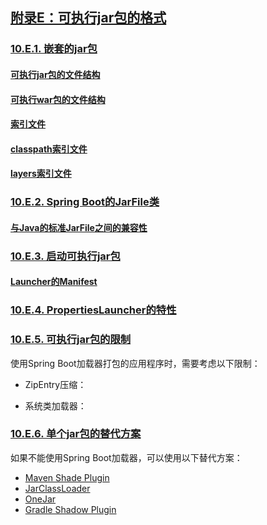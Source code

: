 ## [附录E：可执行jar包的格式](https://docs.spring.io/spring-boot/docs/2.4.0/reference/htmlsingle/#executable-jar)



### [10.E.1. 嵌套的jar包](https://docs.spring.io/spring-boot/docs/2.4.0/reference/htmlsingle/#executable-jar-nested-jars)



#### [可执行jar包的文件结构](https://docs.spring.io/spring-boot/docs/2.4.0/reference/htmlsingle/#executable-jar-jar-file-structure)



#### [可执行war包的文件结构](https://docs.spring.io/spring-boot/docs/2.4.0/reference/htmlsingle/#executable-jar-war-file-structure)



#### [索引文件](https://docs.spring.io/spring-boot/docs/2.4.0/reference/htmlsingle/#executable-jar-war-index-files)



#### [classpath索引文件](https://docs.spring.io/spring-boot/docs/2.4.0/reference/htmlsingle/#executable-jar-war-index-files-classpath)



#### [layers索引文件](https://docs.spring.io/spring-boot/docs/2.4.0/reference/htmlsingle/#executable-jar-war-index-files-layers)



### [10.E.2. Spring Boot的JarFile类](https://docs.spring.io/spring-boot/docs/2.4.0/reference/htmlsingle/#executable-jar-jarfile)



#### [与Java的标准JarFile之间的兼容性](https://docs.spring.io/spring-boot/docs/2.4.0/reference/htmlsingle/#executable-jar-jarfile-compatibility)



### [10.E.3. 启动可执行jar包](https://docs.spring.io/spring-boot/docs/2.4.0/reference/htmlsingle/#executable-jar-launching)



#### [Launcher的Manifest](https://docs.spring.io/spring-boot/docs/2.4.0/reference/htmlsingle/#executable-jar-launcher-manifest)



### [10.E.4. PropertiesLauncher的特性](https://docs.spring.io/spring-boot/docs/2.4.0/reference/htmlsingle/#executable-jar-property-launcher-features)



### [10.E.5. 可执行jar包的限制](https://docs.spring.io/spring-boot/docs/2.4.0/reference/htmlsingle/#executable-jar-restrictions)

使用Spring Boot加载器打包的应用程序时，需要考虑以下限制：

+ ZipEntry压缩：

+ 系统类加载器：





### [10.E.6. 单个jar包的替代方案](https://docs.spring.io/spring-boot/docs/2.4.0/reference/htmlsingle/#executable-jar-alternatives)

如果不能使用Spring Boot加载器，可以使用以下替代方案：

+ [Maven Shade Plugin](https://maven.apache.org/plugins/maven-shade-plugin/)
+ [JarClassLoader](http://www.jdotsoft.com/JarClassLoader.php)
+ [OneJar](https://sourceforge.net/projects/one-jar/)
+ [Gradle Shadow Plugin](https://imperceptiblethoughts.com/shadow/)




